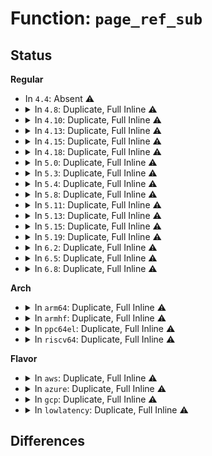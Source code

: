 # Function: <code>page_ref_sub</code>

## Status
<b>Regular</b>
<ul>
<li>
In <code>4.4</code>: Absent ⚠️
</li>
<li>
<details>
<summary>In <code>4.8</code>: Duplicate, Full Inline ⚠️</summary>

**Collision:** Static Duplication

**Inline:** Full

**Transformation:** False

**Instances:**

```
In mm/filemap.c (ffffffff811a222a)
Location: include/linux/page_ref.h:97
Inline: True
Inline callers:
  - mm/filemap.c:delete_from_page_cache
  - mm/filemap.c:__delete_from_page_cache
```
```
In mm/shmem.c (ffffffff811c06a4)
Location: include/linux/page_ref.h:97
Inline: True
Inline callers:
  - mm/shmem.c:shmem_add_to_page_cache
```
</details>
</li>
<li>
<details>
<summary>In <code>4.10</code>: Duplicate, Full Inline ⚠️</summary>

**Collision:** Static Duplication

**Inline:** Full

**Transformation:** False

**Instances:**

```
In mm/filemap.c (ffffffff811b207a)
Location: include/linux/page_ref.h:97
Inline: True
Inline callers:
  - mm/filemap.c:delete_from_page_cache
  - mm/filemap.c:__delete_from_page_cache
```
```
In mm/shmem.c (ffffffff811d0c84)
Location: include/linux/page_ref.h:97
Inline: True
Inline callers:
  - mm/shmem.c:shmem_add_to_page_cache
```
</details>
</li>
<li>
<details>
<summary>In <code>4.13</code>: Duplicate, Full Inline ⚠️</summary>

**Collision:** Static Duplication

**Inline:** Full

**Transformation:** False

**Instances:**

```
In mm/filemap.c (ffffffff811b8d2e)
Location: include/linux/page_ref.h:97
Inline: True
Inline callers:
  - mm/filemap.c:delete_from_page_cache
  - mm/filemap.c:__delete_from_page_cache
```
```
In mm/shmem.c (ffffffff811d91f4)
Location: include/linux/page_ref.h:97
Inline: True
Inline callers:
  - mm/shmem.c:shmem_add_to_page_cache
```
```
In mm/swap_state.c (ffffffff8120bea2)
Location: include/linux/page_ref.h:97
Inline: True
Inline callers:
  - mm/swap_state.c:delete_from_swap_cache
  - mm/swap_state.c:__add_to_swap_cache
```
</details>
</li>
<li>
<details>
<summary>In <code>4.15</code>: Duplicate, Full Inline ⚠️</summary>

**Collision:** Static Duplication

**Inline:** Full

**Transformation:** False

**Instances:**

```
In mm/filemap.c (ffffffff811ca266)
Location: include/linux/page_ref.h:98
Inline: True
Inline callers:
  - mm/filemap.c:unaccount_page_cache_page
```
```
In mm/shmem.c (ffffffff811ee4d4)
Location: include/linux/page_ref.h:98
Inline: True
Inline callers:
  - mm/shmem.c:shmem_add_to_page_cache
```
```
In mm/swap_state.c (ffffffff812254a2)
Location: include/linux/page_ref.h:98
Inline: True
Inline callers:
  - mm/swap_state.c:delete_from_swap_cache
  - mm/swap_state.c:__add_to_swap_cache
```
</details>
</li>
<li>
<details>
<summary>In <code>4.18</code>: Duplicate, Full Inline ⚠️</summary>

**Collision:** Static Duplication

**Inline:** Full

**Transformation:** False

**Instances:**

```
In mm/filemap.c (ffffffff811f0ca1)
Location: include/linux/page_ref.h:98
Inline: True
Inline callers:
  - mm/filemap.c:unaccount_page_cache_page
```
```
In mm/shmem.c (ffffffff8120edf7)
Location: include/linux/page_ref.h:98
Inline: True
Inline callers:
  - mm/shmem.c:shmem_add_to_page_cache
```
```
In mm/swap_state.c (ffffffff81247a42)
Location: include/linux/page_ref.h:98
Inline: True
Inline callers:
  - mm/swap_state.c:delete_from_swap_cache
  - mm/swap_state.c:__add_to_swap_cache
```
</details>
</li>
<li>
<details>
<summary>In <code>5.0</code>: Duplicate, Full Inline ⚠️</summary>

**Collision:** Static Duplication

**Inline:** Full

**Transformation:** False

**Instances:**

```
In mm/filemap.c (ffffffff81202afd)
Location: include/linux/page_ref.h:98
Inline: True
Inline callers:
  - mm/filemap.c:unaccount_page_cache_page
```
```
In mm/shmem.c (ffffffff8122171d)
Location: include/linux/page_ref.h:98
Inline: True
Inline callers:
  - mm/shmem.c:shmem_add_to_page_cache
```
```
In mm/swap_state.c (ffffffff8125c005)
Location: include/linux/page_ref.h:98
Inline: True
Inline callers:
  - mm/swap_state.c:delete_from_swap_cache
  - mm/swap_state.c:add_to_swap_cache
```
</details>
</li>
<li>
<details>
<summary>In <code>5.3</code>: Duplicate, Full Inline ⚠️</summary>

**Collision:** Static Duplication

**Inline:** Full

**Transformation:** False

**Instances:**

```
In mm/filemap.c (ffffffff81219f30)
Location: include/linux/page_ref.h:98
Inline: True
Inline callers:
  - mm/filemap.c:unaccount_page_cache_page
```
```
In mm/shmem.c (ffffffff81230f7a)
Location: include/linux/page_ref.h:98
Inline: True
Inline callers:
  - mm/shmem.c:shmem_add_to_page_cache
```
```
In mm/swap_state.c (ffffffff812771d4)
Location: include/linux/page_ref.h:98
Inline: True
Inline callers:
  - mm/swap_state.c:delete_from_swap_cache
  - mm/swap_state.c:add_to_swap_cache
```
</details>
</li>
<li>
<details>
<summary>In <code>5.4</code>: Duplicate, Full Inline ⚠️</summary>

**Collision:** Static Duplication

**Inline:** Full

**Transformation:** False

**Instances:**

```
In mm/filemap.c (ffffffff812278a0)
Location: include/linux/page_ref.h:98
Inline: True
Inline callers:
  - mm/filemap.c:unaccount_page_cache_page
```
```
In mm/shmem.c (ffffffff8123f185)
Location: include/linux/page_ref.h:98
Inline: True
Inline callers:
  - mm/shmem.c:shmem_add_to_page_cache
```
```
In mm/swap_state.c (ffffffff81286cb4)
Location: include/linux/page_ref.h:98
Inline: True
Inline callers:
  - mm/swap_state.c:delete_from_swap_cache
  - mm/swap_state.c:add_to_swap_cache
```
```
In mm/khugepaged.c (ffffffff812bdfcb)
Location: include/linux/page_ref.h:98
Inline: True
Inline callers:
  - mm/khugepaged.c:collapse_pte_mapped_thp
```
</details>
</li>
<li>
<details>
<summary>In <code>5.8</code>: Duplicate, Full Inline ⚠️</summary>

**Collision:** Static Duplication

**Inline:** Full

**Transformation:** False

**Instances:**

```
In mm/filemap.c (ffffffff812541df)
Location: include/linux/page_ref.h:98
Inline: True
Inline callers:
  - mm/filemap.c:unaccount_page_cache_page
```
```
In mm/shmem.c (ffffffff8126cb28)
Location: include/linux/page_ref.h:98
Inline: True
Inline callers:
  - mm/shmem.c:shmem_add_to_page_cache
```
```
In mm/gup.c (ffffffff81287d2e)
Location: include/linux/page_ref.h:98
Inline: True
Inline callers:
  - mm/gup.c:put_compound_head
```
```
In mm/swap_state.c (ffffffff812b9234)
Location: include/linux/page_ref.h:98
Inline: True
Inline callers:
  - mm/swap_state.c:delete_from_swap_cache
  - mm/swap_state.c:add_to_swap_cache
```
```
In mm/khugepaged.c (ffffffff812f3920)
Location: include/linux/page_ref.h:98
Inline: True
Inline callers:
  - mm/khugepaged.c:collapse_pte_mapped_thp
```
</details>
</li>
<li>
<details>
<summary>In <code>5.11</code>: Duplicate, Full Inline ⚠️</summary>

**Collision:** Static Duplication

**Inline:** Full

**Transformation:** False

**Instances:**

```
In mm/filemap.c (ffffffff81be6a7f)
Location: include/linux/page_ref.h:98
Inline: True
Inline callers:
  - mm/filemap.c:unaccount_page_cache_page
```
```
In mm/shmem.c (ffffffff81277482)
Location: include/linux/page_ref.h:98
Inline: True
Inline callers:
  - mm/shmem.c:shmem_add_to_page_cache
```
```
In mm/gup.c (ffffffff8129192e)
Location: include/linux/page_ref.h:98
Inline: True
Inline callers:
  - mm/gup.c:put_compound_head
```
```
In mm/swap_state.c (ffffffff812c49f4)
Location: include/linux/page_ref.h:98
Inline: True
Inline callers:
  - mm/swap_state.c:delete_from_swap_cache
  - mm/swap_state.c:add_to_swap_cache
```
```
In mm/khugepaged.c (ffffffff812ff11d)
Location: include/linux/page_ref.h:98
Inline: True
Inline callers:
  - mm/khugepaged.c:collapse_pte_mapped_thp
```
```
In net/core/datagram.c (ffffffff819f4e22)
Location: include/linux/page_ref.h:98
Inline: True
Inline callers:
  - net/core/datagram.c:__zerocopy_sg_from_iter
  - net/core/datagram.c:__zerocopy_sg_from_iter
```
</details>
</li>
<li>
<details>
<summary>In <code>5.13</code>: Duplicate, Full Inline ⚠️</summary>

**Collision:** Static Duplication

**Inline:** Full

**Transformation:** False

**Instances:**

```
In mm/filemap.c (ffffffff81bd8815)
Location: include/linux/page_ref.h:98
Inline: True
Inline callers:
  - mm/filemap.c:unaccount_page_cache_page
```
```
In mm/shmem.c (ffffffff8127c4e5)
Location: include/linux/page_ref.h:98
Inline: True
Inline callers:
  - mm/shmem.c:shmem_add_to_page_cache
```
```
In mm/gup.c (ffffffff81296c4e)
Location: include/linux/page_ref.h:98
Inline: True
Inline callers:
  - mm/gup.c:put_compound_head
```
```
In mm/swap_state.c (ffffffff812cb6a5)
Location: include/linux/page_ref.h:98
Inline: True
Inline callers:
  - mm/swap_state.c:delete_from_swap_cache
  - mm/swap_state.c:add_to_swap_cache
```
```
In mm/khugepaged.c (ffffffff81305d92)
Location: include/linux/page_ref.h:98
Inline: True
Inline callers:
  - mm/khugepaged.c:collapse_pte_mapped_thp
```
```
In net/core/datagram.c (ffffffff819dafaa)
Location: include/linux/page_ref.h:98
Inline: True
Inline callers:
  - net/core/datagram.c:__zerocopy_sg_from_iter
  - net/core/datagram.c:__zerocopy_sg_from_iter
```
</details>
</li>
<li>
<details>
<summary>In <code>5.15</code>: Duplicate, Full Inline ⚠️</summary>

**Collision:** Static Duplication

**Inline:** Full

**Transformation:** False

**Instances:**

```
In mm/filemap.c (ffffffff81cb9e6f)
Location: include/linux/page_ref.h:98
Inline: True
Inline callers:
  - mm/filemap.c:unaccount_page_cache_page
```
```
In mm/shmem.c (ffffffff812ba50d)
Location: include/linux/page_ref.h:98
Inline: True
Inline callers:
  - mm/shmem.c:shmem_add_to_page_cache
```
```
In mm/gup.c (ffffffff812d75fe)
Location: include/linux/page_ref.h:98
Inline: True
Inline callers:
  - mm/gup.c:put_compound_head
```
```
In mm/swap_state.c (ffffffff8131077c)
Location: include/linux/page_ref.h:98
Inline: True
Inline callers:
  - mm/swap_state.c:delete_from_swap_cache
  - mm/swap_state.c:add_to_swap_cache
```
```
In mm/khugepaged.c (ffffffff8134fbf9)
Location: include/linux/page_ref.h:98
Inline: True
Inline callers:
  - mm/khugepaged.c:collapse_pte_mapped_thp
```
```
In net/core/datagram.c (ffffffff81a8b63d)
Location: include/linux/page_ref.h:98
Inline: True
Inline callers:
  - net/core/datagram.c:__zerocopy_sg_from_iter
  - net/core/datagram.c:__zerocopy_sg_from_iter
```
</details>
</li>
<li>
<details>
<summary>In <code>5.19</code>: Duplicate, Full Inline ⚠️</summary>

**Collision:** Static Duplication

**Inline:** Full

**Transformation:** False

**Instances:**

```
In mm/filemap.c (ffffffff81e6b4b6)
Location: include/linux/page_ref.h:130
Inline: True
Inline callers:
  - mm/filemap.c:filemap_unaccount_folio
```
```
In mm/shmem.c (ffffffff81317ba9)
Location: include/linux/page_ref.h:130
Inline: True
Inline callers:
  - mm/shmem.c:shmem_add_to_page_cache
```
```
In mm/swap_state.c (ffffffff8137b464)
Location: include/linux/page_ref.h:130
Inline: True
Inline callers:
  - mm/swap_state.c:delete_from_swap_cache
  - mm/swap_state.c:add_to_swap_cache
```
```
In mm/khugepaged.c (ffffffff813c7e50)
Location: include/linux/page_ref.h:130
Inline: True
Inline callers:
  - mm/khugepaged.c:collapse_pte_mapped_thp
```
```
In net/core/datagram.c (ffffffff81c00c6b)
Location: include/linux/page_ref.h:130
Inline: True
Inline callers:
  - net/core/datagram.c:__zerocopy_sg_from_iter
  - net/core/datagram.c:__zerocopy_sg_from_iter
```
</details>
</li>
<li>
<details>
<summary>In <code>6.2</code>: Duplicate, Full Inline ⚠️</summary>

**Collision:** Static Duplication

**Inline:** Full

**Transformation:** False

**Instances:**

```
In mm/filemap.c (ffffffff81359a58)
Location: include/linux/page_ref.h:130
Inline: True
Inline callers:
  - mm/filemap.c:filemap_unaccount_folio
```
```
In mm/shmem.c (ffffffff8138af48)
Location: include/linux/page_ref.h:130
Inline: True
Inline callers:
  - mm/shmem.c:shmem_add_to_page_cache
```
```
In mm/swap_state.c (ffffffff813f8dfe)
Location: include/linux/page_ref.h:130
Inline: True
Inline callers:
  - mm/swap_state.c:delete_from_swap_cache
  - mm/swap_state.c:add_to_swap_cache
```
```
In mm/khugepaged.c (ffffffff8144c022)
Location: include/linux/page_ref.h:130
Inline: True
Inline callers:
  - mm/khugepaged.c:collapse_pte_mapped_thp
```
```
In net/core/datagram.c (ffffffff81db00ce)
Location: include/linux/page_ref.h:130
Inline: True
Inline callers:
  - net/core/datagram.c:__zerocopy_sg_from_iter
  - net/core/datagram.c:__zerocopy_sg_from_iter
```
</details>
</li>
<li>
<details>
<summary>In <code>6.5</code>: Duplicate, Full Inline ⚠️</summary>

**Collision:** Static Duplication

**Inline:** Full

**Transformation:** False

**Instances:**

```
In mm/filemap.c (ffffffff8138b3a5)
Location: include/linux/page_ref.h:130
Inline: True
Inline callers:
  - mm/filemap.c:filemap_unaccount_folio
```
```
In mm/shmem.c (ffffffff813bd576)
Location: include/linux/page_ref.h:130
Inline: True
Inline callers:
  - mm/shmem.c:shmem_add_to_page_cache
```
```
In mm/swap_state.c (ffffffff8142bbce)
Location: include/linux/page_ref.h:130
Inline: True
Inline callers:
  - mm/swap_state.c:delete_from_swap_cache
  - mm/swap_state.c:add_to_swap_cache
```
```
In mm/khugepaged.c (ffffffff81481835)
Location: include/linux/page_ref.h:130
Inline: True
Inline callers:
  - mm/khugepaged.c:collapse_pte_mapped_thp
```
```
In net/core/datagram.c (ffffffff81e203a8)
Location: include/linux/page_ref.h:130
Inline: True
Inline callers:
  - net/core/datagram.c:__zerocopy_sg_from_iter
  - net/core/datagram.c:__zerocopy_sg_from_iter
```
</details>
</li>
<li>
<details>
<summary>In <code>6.8</code>: Duplicate, Full Inline ⚠️</summary>

**Collision:** Static Duplication

**Inline:** Full

**Transformation:** False

**Instances:**

```
In mm/filemap.c (ffffffff813b4ecc)
Location: include/linux/page_ref.h:130
Inline: True
Inline callers:
  - mm/filemap.c:filemap_unaccount_folio
```
```
In mm/shmem.c (ffffffff813e87e8)
Location: include/linux/page_ref.h:130
Inline: True
Inline callers:
  - mm/shmem.c:shmem_add_to_page_cache
```
```
In mm/swap_state.c (ffffffff8146532b)
Location: include/linux/page_ref.h:130
Inline: True
Inline callers:
  - mm/swap_state.c:delete_from_swap_cache
  - mm/swap_state.c:add_to_swap_cache
```
```
In mm/khugepaged.c (ffffffff814b087d)
Location: include/linux/page_ref.h:130
Inline: True
Inline callers:
  - mm/khugepaged.c:collapse_pte_mapped_thp
  - mm/khugepaged.c:collapse_pte_mapped_thp
```
```
In net/core/datagram.c (ffffffff81ede285)
Location: include/linux/page_ref.h:130
Inline: True
Inline callers:
  - net/core/datagram.c:__zerocopy_sg_from_iter
  - net/core/datagram.c:__zerocopy_sg_from_iter
```
</details>
</li>
</ul>
<b>Arch</b>
<ul>
<li>
<details>
<summary>In <code>arm64</code>: Duplicate, Full Inline ⚠️</summary>

**Collision:** Static Duplication

**Inline:** Full

**Transformation:** False

**Instances:**

```
In mm/filemap.c (ffff8000102aeed8)
Location: include/linux/page_ref.h:98
Inline: True
Inline callers:
  - mm/filemap.c:unaccount_page_cache_page
```
```
In mm/shmem.c (ffff8000102d18ac)
Location: include/linux/page_ref.h:98
Inline: True
Inline callers:
  - mm/shmem.c:shmem_add_to_page_cache
```
```
In mm/swap_state.c (ffff8000103215a4)
Location: include/linux/page_ref.h:98
Inline: True
Inline callers:
  - mm/swap_state.c:delete_from_swap_cache
  - mm/swap_state.c:add_to_swap_cache
```
```
In mm/khugepaged.c (ffff80001035f580)
Location: include/linux/page_ref.h:98
Inline: True
Inline callers:
  - mm/khugepaged.c:collapse_pte_mapped_thp
```
</details>
</li>
<li>
<details>
<summary>In <code>armhf</code>: Duplicate, Full Inline ⚠️</summary>

**Collision:** Static Duplication

**Inline:** Full

**Transformation:** False

**Instances:**

```
In mm/filemap.c (c04dab0c)
Location: include/linux/page_ref.h:98
Inline: True
Inline callers:
  - mm/filemap.c:unaccount_page_cache_page
```
```
In mm/shmem.c (c04f8c20)
Location: include/linux/page_ref.h:98
Inline: True
Inline callers:
  - mm/shmem.c:shmem_add_to_page_cache
```
```
In mm/swap_state.c (c0539de8)
Location: include/linux/page_ref.h:98
Inline: True
Inline callers:
  - mm/swap_state.c:delete_from_swap_cache
  - mm/swap_state.c:add_to_swap_cache
```
</details>
</li>
<li>
<details>
<summary>In <code>ppc64el</code>: Duplicate, Full Inline ⚠️</summary>

**Collision:** Static Duplication

**Inline:** Full

**Transformation:** False

**Instances:**

```
In mm/filemap.c (c00000000036242c)
Location: include/linux/page_ref.h:98
Inline: True
Inline callers:
  - mm/filemap.c:unaccount_page_cache_page
```
```
In mm/shmem.c (c00000000038f3ac)
Location: include/linux/page_ref.h:98
Inline: True
Inline callers:
  - mm/shmem.c:shmem_add_to_page_cache
```
```
In mm/swap_state.c (c0000000003f6bf0)
Location: include/linux/page_ref.h:98
Inline: True
Inline callers:
  - mm/swap_state.c:delete_from_swap_cache
  - mm/swap_state.c:add_to_swap_cache
```
```
In mm/khugepaged.c (c00000000044a488)
Location: include/linux/page_ref.h:98
Inline: True
Inline callers:
  - mm/khugepaged.c:collapse_pte_mapped_thp
```
</details>
</li>
<li>
<details>
<summary>In <code>riscv64</code>: Duplicate, Full Inline ⚠️</summary>

**Collision:** Static Duplication

**Inline:** Full

**Transformation:** False

**Instances:**

```
In mm/filemap.c (ffffffe0001d442c)
Location: include/linux/page_ref.h:98
Inline: True
Inline callers:
  - mm/filemap.c:unaccount_page_cache_page
```
```
In mm/shmem.c (ffffffe0001edcea)
Location: include/linux/page_ref.h:98
Inline: True
Inline callers:
  - mm/shmem.c:shmem_add_to_page_cache
```
```
In mm/swap_state.c (ffffffe0002228f8)
Location: include/linux/page_ref.h:98
Inline: True
Inline callers:
  - mm/swap_state.c:delete_from_swap_cache
  - mm/swap_state.c:add_to_swap_cache
```
</details>
</li>
</ul>
<b>Flavor</b>
<ul>
<li>
<details>
<summary>In <code>aws</code>: Duplicate, Full Inline ⚠️</summary>

**Collision:** Static Duplication

**Inline:** Full

**Transformation:** False

**Instances:**

```
In mm/filemap.c (ffffffff8121fef0)
Location: include/linux/page_ref.h:98
Inline: True
Inline callers:
  - mm/filemap.c:unaccount_page_cache_page
```
```
In mm/shmem.c (ffffffff812377d5)
Location: include/linux/page_ref.h:98
Inline: True
Inline callers:
  - mm/shmem.c:shmem_add_to_page_cache
```
```
In mm/swap_state.c (ffffffff8127f304)
Location: include/linux/page_ref.h:98
Inline: True
Inline callers:
  - mm/swap_state.c:delete_from_swap_cache
  - mm/swap_state.c:add_to_swap_cache
```
```
In mm/khugepaged.c (ffffffff812b65ab)
Location: include/linux/page_ref.h:98
Inline: True
Inline callers:
  - mm/khugepaged.c:collapse_pte_mapped_thp
```
</details>
</li>
<li>
<details>
<summary>In <code>azure</code>: Duplicate, Full Inline ⚠️</summary>

**Collision:** Static Duplication

**Inline:** Full

**Transformation:** False

**Instances:**

```
In mm/filemap.c (ffffffff812130a0)
Location: include/linux/page_ref.h:98
Inline: True
Inline callers:
  - mm/filemap.c:unaccount_page_cache_page
```
```
In mm/shmem.c (ffffffff8122a65f)
Location: include/linux/page_ref.h:98
Inline: True
Inline callers:
  - mm/shmem.c:shmem_add_to_page_cache
```
```
In mm/swap_state.c (ffffffff8127111e)
Location: include/linux/page_ref.h:98
Inline: True
Inline callers:
  - mm/swap_state.c:delete_from_swap_cache
  - mm/swap_state.c:add_to_swap_cache
```
```
In mm/khugepaged.c (ffffffff812a7781)
Location: include/linux/page_ref.h:98
Inline: True
Inline callers:
  - mm/khugepaged.c:collapse_pte_mapped_thp
```
</details>
</li>
<li>
<details>
<summary>In <code>gcp</code>: Duplicate, Full Inline ⚠️</summary>

**Collision:** Static Duplication

**Inline:** Full

**Transformation:** False

**Instances:**

```
In mm/filemap.c (ffffffff8121dc90)
Location: include/linux/page_ref.h:98
Inline: True
Inline callers:
  - mm/filemap.c:unaccount_page_cache_page
```
```
In mm/shmem.c (ffffffff81235575)
Location: include/linux/page_ref.h:98
Inline: True
Inline callers:
  - mm/shmem.c:shmem_add_to_page_cache
```
```
In mm/swap_state.c (ffffffff8127d0a4)
Location: include/linux/page_ref.h:98
Inline: True
Inline callers:
  - mm/swap_state.c:delete_from_swap_cache
  - mm/swap_state.c:add_to_swap_cache
```
```
In mm/khugepaged.c (ffffffff812b43bb)
Location: include/linux/page_ref.h:98
Inline: True
Inline callers:
  - mm/khugepaged.c:collapse_pte_mapped_thp
```
</details>
</li>
<li>
<details>
<summary>In <code>lowlatency</code>: Duplicate, Full Inline ⚠️</summary>

**Collision:** Static Duplication

**Inline:** Full

**Transformation:** False

**Instances:**

```
In mm/filemap.c (ffffffff8122cd00)
Location: include/linux/page_ref.h:98
Inline: True
Inline callers:
  - mm/filemap.c:unaccount_page_cache_page
```
```
In mm/shmem.c (ffffffff8124567c)
Location: include/linux/page_ref.h:98
Inline: True
Inline callers:
  - mm/shmem.c:shmem_add_to_page_cache
```
```
In mm/swap_state.c (ffffffff8128cc5b)
Location: include/linux/page_ref.h:98
Inline: True
Inline callers:
  - mm/swap_state.c:delete_from_swap_cache
  - mm/swap_state.c:add_to_swap_cache
```
```
In mm/khugepaged.c (ffffffff812c4887)
Location: include/linux/page_ref.h:98
Inline: True
Inline callers:
  - mm/khugepaged.c:collapse_pte_mapped_thp
```
</details>
</li>
</ul>

## Differences
